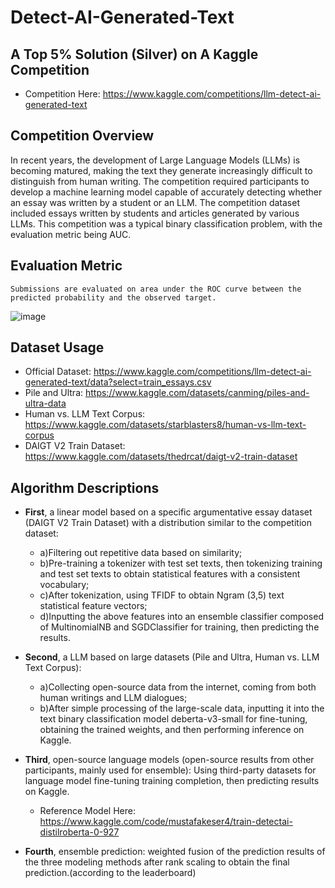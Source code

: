 # Detect-AI-Generated-Text
## A Top 5% Solution (Silver) on A Kaggle Competition 
* Competition Here: https://www.kaggle.com/competitions/llm-detect-ai-generated-text
## Competition Overview
In recent years, the development of Large Language Models (LLMs) is becoming matured, making the text they generate increasingly difficult to distinguish from human writing. The competition required participants to develop a machine learning model capable of accurately detecting whether an essay was written by a student or an LLM. The competition dataset included essays written by students and articles generated by various LLMs. This competition was a typical binary classification problem, with the evaluation metric being AUC.
## Evaluation Metric
    Submissions are evaluated on area under the ROC curve between the predicted probability and the observed target.
![image](https://github.com/baijiesong/Detect-AI-Generated-Text/assets/105435837/b525ca08-445d-4c8c-91a2-d03a79ecb001)
## Dataset Usage
* Official Dataset: https://www.kaggle.com/competitions/llm-detect-ai-generated-text/data?select=train_essays.csv
* Pile and Ultra: https://www.kaggle.com/datasets/canming/piles-and-ultra-data
* Human vs. LLM Text Corpus: https://www.kaggle.com/datasets/starblasters8/human-vs-llm-text-corpus
* DAIGT V2 Train Dataset: https://www.kaggle.com/datasets/thedrcat/daigt-v2-train-dataset
## Algorithm Descriptions
* **First**, a linear model based on a specific argumentative essay dataset (DAIGT V2 Train Dataset) with a distribution similar to the competition dataset:
  * a)Filtering out repetitive data based on similarity;
  * b)Pre-training a tokenizer with test set texts, then tokenizing training and test set texts to obtain statistical features with a consistent vocabulary;
  * c)After tokenization, using TFIDF to obtain Ngram (3,5) text statistical feature vectors;
  * d)Inputting the above features into an ensemble classifier composed of MultinomialNB and SGDClassifier for training, then predicting the results.

* **Second**, a LLM based on large datasets (Pile and Ultra, Human vs. LLM Text Corpus):
  * a)Collecting open-source data from the internet, coming from both human writings and LLM dialogues;
  * b)After simple processing of the large-scale data, inputting it into the text binary classification model deberta-v3-small for fine-tuning, obtaining the trained weights, and then performing inference on Kaggle.

* **Third**, open-source language models (open-source results from other participants, mainly used for ensemble): Using third-party datasets for language model fine-tuning training completion, then predicting results on Kaggle.
  * Reference Model Here: https://www.kaggle.com/code/mustafakeser4/train-detectai-distilroberta-0-927

* **Fourth**, ensemble prediction: weighted fusion of the prediction results of the three modeling methods after rank scaling to obtain the final prediction.(according to the leaderboard)
